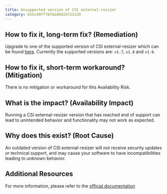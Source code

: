 ```yaml
---
title: Unsupported version of CSI external-resizer
category: 655c49ff76fdad0024723139
---
```


## How to fix it, long-term fix? (Remediation)

Upgrade to one of the supported version of CSI external-resizer which can be found [here](https://kubernetes-csi.github.io/docs/external-resizer.html). Currently the supported versions are: `v1.7`, `v1.8` and `v1.9`.

## How to fix it, short-term workaround? (Mitigation)

There is no mitigation or workaround for this Availability Risk.

## What is the impact? (Availability Impact)

Running a CSI external-resizer version that has reached end of support can lead to unintended behavior and functionality may not work as expected.

## Why does this exist? (Root Cause)

An outdated version of CSI external-resizer will not receive security updates or technical support, and may cause your software to have incompatibilities leading to unknown behavior.

## Additional Resources

For more information, please refer to the [official documentation](https://kubernetes-csi.github.io/docs/external-resizer.html)